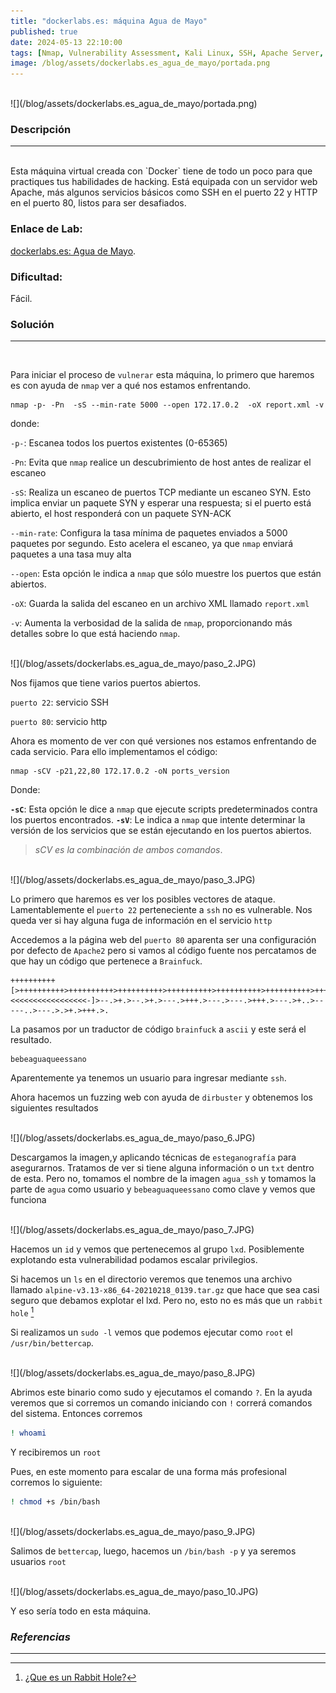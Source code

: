 ```yaml
---
title: "dockerlabs.es: máquina Agua de Mayo"
published: true
date: 2024-05-13 22:10:00
tags: [Nmap, Vulnerability Assessment, Kali Linux, SSH, Apache Server, Network Scanning, Bettercap, Privilege Escalation, Security Best Practices, Debian Linux, Penetration Testing Tools, Web Server Security, Cybersecurity, Ethical Hacking]
image: /blog/assets/dockerlabs.es_agua_de_mayo/portada.png
---
```



<br>
![](/blog/assets/dockerlabs.es_agua_de_mayo/portada.png)
<br>


### Descripción
* * *
<br>
Esta máquina virtual creada con `Docker` tiene de todo un poco para que practiques tus habilidades de hacking. Está equipada con un servidor web Apache, más algunos servicios básicos como SSH en el puerto 22 y HTTP en el puerto 80, listos para ser desafiados.


### Enlace de Lab:
[dockerlabs.es: Agua de Mayo](https://dockerlabs.es/).




### Dificultad:
Fácil.












### Solución
* * *
<br>




Para iniciar el proceso de `vulnerar` esta máquina, lo primero que haremos es con ayuda de `nmap` ver a qué nos estamos enfrentando.




``` shell
nmap -p- -Pn  -sS --min-rate 5000 --open 172.17.0.2  -oX report.xml -v
```
donde:




`-p-`: Escanea todos los puertos existentes (0-65365)




`-Pn`: Evita que `nmap` realice un descubrimiento de host antes de realizar el escaneo




`-sS`: Realiza un escaneo de puertos TCP mediante un escaneo SYN. Esto implica enviar un paquete SYN y esperar una respuesta; si el puerto está abierto, el host responderá con un paquete SYN-ACK




`--min-rate`: Configura la tasa mínima de paquetes enviados a 5000 paquetes por segundo. Esto acelera el escaneo, ya que `nmap` enviará paquetes a una tasa muy alta




`--open`: Esta opción le indica a `nmap` que sólo muestre los puertos que están abiertos.




`-oX`: Guarda la salida del escaneo en un archivo XML llamado `report.xml`




`-v`: Aumenta la verbosidad de la salida de `nmap`, proporcionando más detalles sobre lo que está haciendo `nmap`.




<br>
![](/blog/assets/dockerlabs.es_agua_de_mayo/paso_2.JPG)
<br>




Nos fijamos que tiene varios puertos abiertos.




`puerto 22`: servicio SSH




`puerto 80`: servicio http






Ahora es momento de ver con qué versiones nos estamos enfrentando de cada servicio. Para ello implementamos el código:




```shell
nmap -sCV -p21,22,80 172.17.0.2 -oN ports_version
```




Donde:




**`-sC`**: Esta opción le dice a `nmap` que ejecute scripts predeterminados contra los puertos encontrados.
 **`-sV`**: Le indica a `nmap` que intente determinar la versión de los servicios que se están ejecutando en los puertos abiertos.




>*sCV es la combinación de ambos comandos*.






<br>
![](/blog/assets/dockerlabs.es_agua_de_mayo/paso_3.JPG)
<br>




Lo primero que haremos es ver los posibles vectores de ataque. Lamentablemente el `puerto 22` perteneciente a `ssh` no es vulnerable. Nos queda ver si hay alguna fuga de información en el servicio `http`


Accedemos a la página web del `puerto 80` aparenta ser una configuración por defecto de `Apache2` pero si vamos al código fuente nos percatamos de que hay un código que pertenece a `Brainfuck`.




```brainfuck
++++++++++[>++++++++++>++++++++++>++++++++++>++++++++++>++++++++++>++++++++++>++++++++++++>++++++++++>+++++++++++>++++++++++++>++++++++++>++++++++++++>++++++++++>+++++++++++>+++++++++++>+>+<<<<<<<<<<<<<<<<<-]>--.>+.>--.>+.>---.>+++.>---.>---.>+++.>---.>+..>-----..>---.>.>+.>+++.>.
```


La pasamos por un traductor de código `brainfuck` a `ascii` y este será el resultado.


```text
bebeaguaqueessano
```


Aparentemente ya tenemos un usuario para ingresar mediante `ssh`.


Ahora hacemos un fuzzing web con ayuda de `dirbuster` y obtenemos los siguientes resultados


<br>
![](/blog/assets/dockerlabs.es_agua_de_mayo/paso_6.JPG)
<br>


Descargamos la imagen,y aplicando técnicas de `esteganografía` para asegurarnos. Tratamos de ver si tiene alguna información o un `txt` dentro de esta. Pero no, tomamos el nombre de la imagen `agua_ssh` y tomamos la parte de `agua` como usuario y `bebeaguaqueessano` como clave y vemos que funciona


<br>
![](/blog/assets/dockerlabs.es_agua_de_mayo/paso_7.JPG)
<br>


Hacemos un `id` y vemos que pertenecemos al grupo `lxd`. Posiblemente explotando esta vulnerabilidad podamos escalar privilegios.


Si hacemos un `ls` en el directorio veremos que tenemos una archivo llamado `alpine-v3.13-x86_64-20210218_0139.tar.gz` que hace que sea casi seguro que debamos explotar el lxd. Pero no, esto no es más que un `rabbit hole` [^1]


Si realizamos un `sudo -l` vemos que podemos ejecutar como `root` el `/usr/bin/bettercap`.


<br>
![](/blog/assets/dockerlabs.es_agua_de_mayo/paso_8.JPG)
<br>


Abrimos este binario como sudo y ejecutamos el comando `?`. En la ayuda veremos que si corremos un comando iniciando con `!` correrá comandos del sistema. Entonces corremos


```bash
! whoami
```


Y recibiremos un `root`


Pues, en este momento para escalar de una forma más profesional corremos lo siguiente:


```bash
! chmod +s /bin/bash
```

<br>
![](/blog/assets/dockerlabs.es_agua_de_mayo/paso_9.JPG)
<br>


Salimos de `bettercap`, luego, hacemos un `/bin/bash -p` y ya seremos usuarios `root`

<br>
![](/blog/assets/dockerlabs.es_agua_de_mayo/paso_10.JPG)
<br>


Y eso sería todo en esta máquina.


### _Referencias_
* * *
[^1]: [¿Que es un Rabbit Hole?](https://medium.com/@luke.williams1248/on-pen-testing-rabbit-holes-and-how-to-avoid-them-ed7b93cdfaa5)


